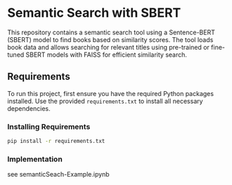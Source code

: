 # Semantic Search with SBERT

This repository contains a semantic search tool using a Sentence-BERT (SBERT) model to find books based on similarity scores. The tool loads book data and allows searching for relevant titles using pre-trained or fine-tuned SBERT models with FAISS for efficient similarity search.

## Requirements

To run this project, first ensure you have the required Python packages installed. Use the provided `requirements.txt` to install all necessary dependencies.

### Installing Requirements

```bash
pip install -r requirements.txt
```

### Implementation
see semanticSeach-Example.ipynb
